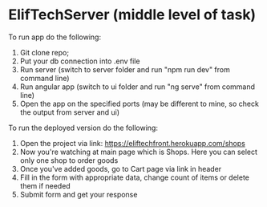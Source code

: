 # ElifTechServer (middle level of task)
To run app do the following:
1) Git clone repo;
2) Put your db connection into .env file
3) Run server (switch to server folder and run "npm run dev" from command line)
4) Run angular app (switch to ui folder and run "ng serve" from command line)
5) Open the app on the specified ports (may be different to mine, so check the output from server and ui)

To run the deployed version do the following:
1) Open the project via link: https://eliftechfront.herokuapp.com/shops
2) Now you're watching at main page which is Shops. Here you can select only one shop to order goods
3) Once you've added goods, go to Cart page via link in header
4) Fill in the form with appropriate data, change count of items or delete them if needed
5) Submit form and get your response
